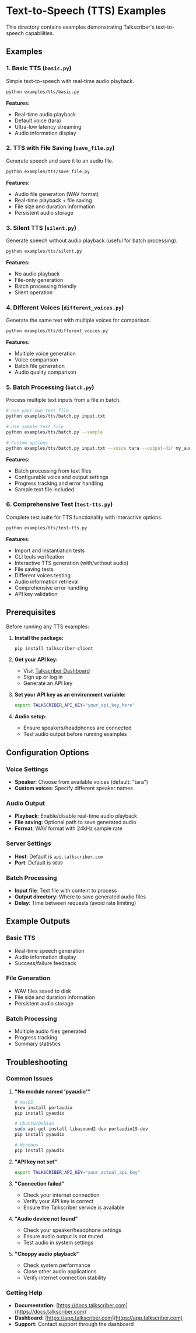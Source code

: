 # Text-to-Speech (TTS) Examples

This directory contains examples demonstrating Talkscriber's text-to-speech capabilities.

## Examples

### 1. Basic TTS (`basic.py`)
Simple text-to-speech with real-time audio playback.

```bash
python examples/tts/basic.py
```

**Features:**
- Real-time audio playback
- Default voice (tara)
- Ultra-low latency streaming
- Audio information display

### 2. TTS with File Saving (`save_file.py`)
Generate speech and save it to an audio file.

```bash
python examples/tts/save_file.py
```

**Features:**
- Audio file generation (WAV format)
- Real-time playback + file saving
- File size and duration information
- Persistent audio storage

### 3. Silent TTS (`silent.py`)
Generate speech without audio playback (useful for batch processing).

```bash
python examples/tts/silent.py
```

**Features:**
- No audio playback
- File-only generation
- Batch processing friendly
- Silent operation

### 4. Different Voices (`different_voices.py`)
Generate the same text with multiple voices for comparison.

```bash
python examples/tts/different_voices.py
```

**Features:**
- Multiple voice generation
- Voice comparison
- Batch file generation
- Audio quality comparison

### 5. Batch Processing (`batch.py`)
Process multiple text inputs from a file in batch.

```bash
# Use your own text file
python examples/tts/batch.py input.txt

# Use sample text file
python examples/tts/batch.py --sample

# Custom options
python examples/tts/batch.py input.txt --voice tara --output-dir my_audio --delay 2.0
```

**Features:**
- Batch processing from text files
- Configurable voice and output settings
- Progress tracking and error handling
- Sample text file included

### 6. Comprehensive Test (`test-tts.py`)
Complete test suite for TTS functionality with interactive options.

```bash
python examples/tts/test-tts.py
```

**Features:**
- Import and instantiation tests
- CLI tools verification
- Interactive TTS generation (with/without audio)
- File saving tests
- Different voices testing
- Audio information retrieval
- Comprehensive error handling
- API key validation

## Prerequisites

Before running any TTS examples:

1. **Install the package:**
   ```bash
   pip install talkscriber-client
   ```

2. **Get your API key:**
   - Visit [Talkscriber Dashboard](https://app.talkscriber.com)
   - Sign up or log in
   - Generate an API key

3. **Set your API key as an environment variable:**
   ```bash
   export TALKSCRIBER_API_KEY="your_api_key_here"
   ```

4. **Audio setup:**
   - Ensure speakers/headphones are connected
   - Test audio output before running examples

## Configuration Options

### Voice Settings
- **Speaker**: Choose from available voices (default: "tara")
- **Custom voices**: Specify different speaker names

### Audio Output
- **Playback**: Enable/disable real-time audio playback
- **File saving**: Optional path to save generated audio
- **Format**: WAV format with 24kHz sample rate

### Server Settings
- **Host**: Default is `api.talkscriber.com`
- **Port**: Default is `9099`

### Batch Processing
- **Input file**: Text file with content to process
- **Output directory**: Where to save generated audio files
- **Delay**: Time between requests (avoid rate limiting)

## Example Outputs

### Basic TTS
- Real-time speech generation
- Audio information display
- Success/failure feedback

### File Generation
- WAV files saved to disk
- File size and duration information
- Persistent audio storage

### Batch Processing
- Multiple audio files generated
- Progress tracking
- Summary statistics

## Troubleshooting

### Common Issues

1. **"No module named 'pyaudio'"**
   ```bash
   # macOS
   brew install portaudio
   pip install pyaudio
   
   # Ubuntu/Debian
   sudo apt-get install libasound2-dev portaudio19-dev
   pip install pyaudio
   
   # Windows
   pip install pyaudio
   ```

2. **"API key not set"**
   ```bash
   export TALKSCRIBER_API_KEY="your_actual_api_key"
   ```

3. **"Connection failed"**
   - Check your internet connection
   - Verify your API key is correct
   - Ensure the Talkscriber service is available

4. **"Audio device not found"**
   - Check your speaker/headphone settings
   - Ensure audio output is not muted
   - Test audio in system settings

5. **"Choppy audio playback"**
   - Check system performance
   - Close other audio applications
   - Verify internet connection stability

### Getting Help

- **Documentation:** [https://docs.talkscriber.com](https://docs.talkscriber.com)
- **Dashboard:** [https://app.talkscriber.com](https://app.talkscriber.com)
- **Support:** Contact support through the dashboard
